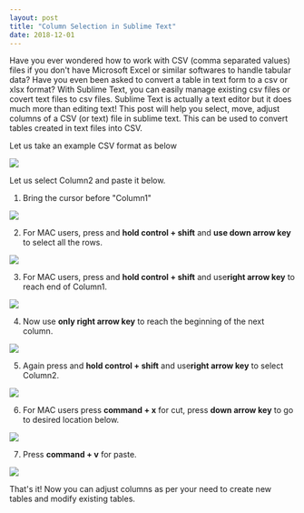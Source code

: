 ```yaml
---
layout: post
title: "Column Selection in Sublime Text"
date: 2018-12-01
---
```


Have you ever wondered how to work with CSV (comma separated values) files if you don't have Microsoft Excel or similar softwares to handle tabular data? Have you even been asked to convert a table in text form to a csv or xlsx format? With Sublime Text, you can easily manage existing csv files or covert text files to csv files. Sublime Text is actually a text editor but it does much more than editing text! This post will help you select, move, adjust columns of a CSV (or text) file in sublime text. This can be used to convert tables created in text files into CSV.

  


Let us take an example CSV format as below

[![](https://blogger.googleusercontent.com/img/b/R29vZ2xl/AVvXsEjsVugHCWTfSjZWnBZbCjQfF2DsLVZVncl__ndLqPmlQqoZxFmtlxBDhQfA6ILkWxl3ELP76Xrs7iMXxhQedBF7jqV35jPP7vd5F4hWJw4OaO4FYfNhYUcMMhtzRLtz8K5VKxBnE9mFII6d/s320/Screen+Shot+2019-06-15+at+11.47.33+PM.png) ](https://blogger.googleusercontent.com/img/b/R29vZ2xl/AVvXsEjsVugHCWTfSjZWnBZbCjQfF2DsLVZVncl__ndLqPmlQqoZxFmtlxBDhQfA6ILkWxl3ELP76Xrs7iMXxhQedBF7jqV35jPP7vd5F4hWJw4OaO4FYfNhYUcMMhtzRLtz8K5VKxBnE9mFII6d/s1600/Screen+Shot+2019-06-15+at+11.47.33+PM.png)

  


Let us select Column2 and paste it below.

  1. Bring the cursor before "Column1"

[![](https://blogger.googleusercontent.com/img/b/R29vZ2xl/AVvXsEgBuoDoZAnorxK78QN-bdH4okR8G4nCiOMZoSslng9RZAGxBs1qSNVDknM-M9stu9tv719UjMC1YeEP_IU2rzMbHe59McSLEyWMzQi587qJaZ30gi0akseDh9ArZ15jcsHcXRbs-A-sLAqY/s320/Screen+Shot+2019-06-15+at+11.50.09+PM.png)](https://blogger.googleusercontent.com/img/b/R29vZ2xl/AVvXsEgBuoDoZAnorxK78QN-bdH4okR8G4nCiOMZoSslng9RZAGxBs1qSNVDknM-M9stu9tv719UjMC1YeEP_IU2rzMbHe59McSLEyWMzQi587qJaZ30gi0akseDh9ArZ15jcsHcXRbs-A-sLAqY/s1600/Screen+Shot+2019-06-15+at+11.50.09+PM.png)

  2. For MAC users, press and **hold control + shift** and **use down arrow key** to select all the rows.

[![](https://blogger.googleusercontent.com/img/b/R29vZ2xl/AVvXsEhpaQ_a3SoU0o8NtTtX-u0CrQN2t6g1Q6aS3QpQTWBk01ancM9Z-P9w7TGtziANo01Z5O0Nm3FkAG1uZx3uE3TnHEJLPgCh-sbZDaMyYjp2ROQEvZZKu3ephx7pqS2EXnmfZfycuZQzIlY_/s320/Screen+Shot+2019-06-15+at+11.52.05+PM.png)](https://blogger.googleusercontent.com/img/b/R29vZ2xl/AVvXsEhpaQ_a3SoU0o8NtTtX-u0CrQN2t6g1Q6aS3QpQTWBk01ancM9Z-P9w7TGtziANo01Z5O0Nm3FkAG1uZx3uE3TnHEJLPgCh-sbZDaMyYjp2ROQEvZZKu3ephx7pqS2EXnmfZfycuZQzIlY_/s1600/Screen+Shot+2019-06-15+at+11.52.05+PM.png)

  3. For MAC users, press and **hold control + shift** and use**right arrow key** to reach end of Column1.

[![](https://blogger.googleusercontent.com/img/b/R29vZ2xl/AVvXsEjeK0y4YjZQa8uWhRPPRsJYDSC2HuOusmrajja1Fw7d_w1vCK9bxwb9BloEk-aiENmr2Sy0oCYFoklzw2BT_JUXAiScltnTKBnP8ifis7H9V7F-RzGT3tvdIZ5dVb_zsf5oHXPODfYp3848/s320/Screen+Shot+2019-06-15+at+11.55.37+PM.png)](https://blogger.googleusercontent.com/img/b/R29vZ2xl/AVvXsEjeK0y4YjZQa8uWhRPPRsJYDSC2HuOusmrajja1Fw7d_w1vCK9bxwb9BloEk-aiENmr2Sy0oCYFoklzw2BT_JUXAiScltnTKBnP8ifis7H9V7F-RzGT3tvdIZ5dVb_zsf5oHXPODfYp3848/s1600/Screen+Shot+2019-06-15+at+11.55.37+PM.png)

  4. Now use **only right arrow key** to reach the beginning of the next column. 

[![](https://blogger.googleusercontent.com/img/b/R29vZ2xl/AVvXsEgSPa5f53RwXaWcfhOqhQrXnASp3H0vNJiKFen9-2dEPNWPGAcFTZbYJYm1yX15K_6IykCuBG2iY0hFRu4MAJFzvaELoxD1rTIJ0n7DmNPS9xAjivKQ4hTj9Rf8wlUqbD9llLNQ5eLOgcxg/s320/Screen+Shot+2019-06-15+at+11.57.47+PM.png)](https://blogger.googleusercontent.com/img/b/R29vZ2xl/AVvXsEgSPa5f53RwXaWcfhOqhQrXnASp3H0vNJiKFen9-2dEPNWPGAcFTZbYJYm1yX15K_6IykCuBG2iY0hFRu4MAJFzvaELoxD1rTIJ0n7DmNPS9xAjivKQ4hTj9Rf8wlUqbD9llLNQ5eLOgcxg/s1600/Screen+Shot+2019-06-15+at+11.57.47+PM.png)

  5.  Again press and **hold control + shift** and use**right arrow key** to select Column2. 

[![](https://blogger.googleusercontent.com/img/b/R29vZ2xl/AVvXsEjIxXuEBLraTL60cOoM57jl2LD5ImHpX09fPDQVpbfnT7gMQi_UwvZjRJRhJVzJhy4VOuUy7YuXeS6PMymQtlzR9jeHjSrFlYk4GEc4O8-G21XNiPEMAMGh6CHYdPzmF2Wn0mb1vB8K88Jt/s320/Screen+Shot+2019-06-15+at+11.59.05+PM.png)](https://blogger.googleusercontent.com/img/b/R29vZ2xl/AVvXsEjIxXuEBLraTL60cOoM57jl2LD5ImHpX09fPDQVpbfnT7gMQi_UwvZjRJRhJVzJhy4VOuUy7YuXeS6PMymQtlzR9jeHjSrFlYk4GEc4O8-G21XNiPEMAMGh6CHYdPzmF2Wn0mb1vB8K88Jt/s1600/Screen+Shot+2019-06-15+at+11.59.05+PM.png)

  6. For MAC users press **command + x** for cut, press **down arrow key** to go to desired location below.

[![](https://blogger.googleusercontent.com/img/b/R29vZ2xl/AVvXsEg0J3fqGBZoDvfe8RpaK17ZwchLZhpicQkDczzjurbKWNO43CK68h0-bJMps1lT6WLkm9cguMAmSEqa-TEfIY8iE5wPoNdMEoVBmkb5wCEom1O4xbfRgLWiJpeAt6YBrS7uACd4p0jcHgD6/s320/Screen+Shot+2019-06-16+at+12.02.49+AM.png)](https://blogger.googleusercontent.com/img/b/R29vZ2xl/AVvXsEg0J3fqGBZoDvfe8RpaK17ZwchLZhpicQkDczzjurbKWNO43CK68h0-bJMps1lT6WLkm9cguMAmSEqa-TEfIY8iE5wPoNdMEoVBmkb5wCEom1O4xbfRgLWiJpeAt6YBrS7uACd4p0jcHgD6/s1600/Screen+Shot+2019-06-16+at+12.02.49+AM.png)

  7. Press **command + v** for paste.

[![](https://blogger.googleusercontent.com/img/b/R29vZ2xl/AVvXsEijIyIf9W3cilGrzYZdai-bab2pSMJk3E7VM4Lkr4BE_w_dqMjl5rhjTQrbTruppb_AQOK1ZaKWL1PUdGzfJmULE77rWaY4lMq4iPYuC8f5XdGEmMWQElrZCbO_vgyKxcrIJ-86wmpaCJmk/s320/Screen+Shot+2019-06-16+at+12.03.02+AM.png)](https://blogger.googleusercontent.com/img/b/R29vZ2xl/AVvXsEijIyIf9W3cilGrzYZdai-bab2pSMJk3E7VM4Lkr4BE_w_dqMjl5rhjTQrbTruppb_AQOK1ZaKWL1PUdGzfJmULE77rWaY4lMq4iPYuC8f5XdGEmMWQElrZCbO_vgyKxcrIJ-86wmpaCJmk/s1600/Screen+Shot+2019-06-16+at+12.03.02+AM.png)




  


That's it! Now you can adjust columns as per your need to create new tables and modify existing tables. 

